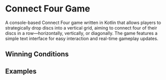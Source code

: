 # Connect Four Game
A console-based Connect Four game written in Kotlin that allows players to strategically drop discs into a vertical grid, aiming to connect four of their discs in a row—horizontally, vertically, or diagonally. The game features a simple text interface for easy interaction and real-time gameplay updates.

## Winning Conditions

## Examples
